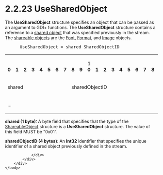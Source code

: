 <html dir="LTR" xmlns:mshelp="http://msdn.microsoft.com/mshelp" xmlns:ddue="http://ddue.schemas.microsoft.com/authoring/2003/5" xmlns:xlink="http://www.w3.org/1999/xlink" xmlns:tool="http://www.microsoft.com/tooltip">
    <head>
        <meta http-equiv="Content-Type" content="text/html; CHARSET=utf-8"></meta>
        <meta name="save" content="history"></meta>
        <title>2.2.23 UseSharedObject</title>
        <xml>
            <mshelp:toctitle title="2.2.23 UseSharedObject"></mshelp:toctitle>
            <mshelp:rltitle title="[MS-RGDI]: UseSharedObject"></mshelp:rltitle>
            <mshelp:keyword index="A" term="6778305a-bfce-465d-a67b-2e3836e466ef"></mshelp:keyword>
            <mshelp:attr name="DCSext.ContentType" value="open specification"></mshelp:attr>
            <mshelp:attr name="AssetID" value="6778305a-bfce-465d-a67b-2e3836e466ef"></mshelp:attr>
            <mshelp:attr name="TopicType" value="kbRef"></mshelp:attr>
            <mshelp:attr name="DCSext.Title" value="[MS-RGDI]: UseSharedObject" />
        </xml>
    </head>
    <body>
        <div id="header">
            <h1 class="heading">2.2.23 UseSharedObject</h1>
        </div>
        <div id="mainSection">
            <div id="mainBody">
                <div id="allHistory" class="saveHistory"></div>
                <div id="sectionSection0" class="section" name="collapseableSection">
                    

<p>The <b>UseSharedObject</b> structure specifies an object
that can be passed as an argument to GDI+ functions. The <b>UseSharedObject</b>
structure contains a reference to a <a href="557e6223-9107-4be3-9f7c-b83beb5d16fc.html#gt_dd28a39f-3fcb-41fc-810a-f64a77573327">shared object</a> that was
specified previously in the stream. The <a href="557e6223-9107-4be3-9f7c-b83beb5d16fc.html#gt_9fe00c12-b250-4090-adf0-10e296366ce2">shareable objects</a> are the <a href="ebbd0c06-4c68-4335-897e-577737d21387.html">Font</a>, <a href="e00f31f3-41c5-47e7-a902-d2e533892727.html">Format</a>, and <a href="b56dd4fa-9cc1-4355-9d13-cbd52f9f3b83.html">Image</a> objects.</p>

<dl>
<dd>
<div><pre> UseSharedObject = shared SharedObjectID
</pre></div>
</dd></dl>

<table>
 <tr>
  <th><p><br>0</p></th>
  <th><p><br>1</p></th>
  <th><p><br>2</p></th>
  <th><p><br>3</p></th>
  <th><p><br>4</p></th>
  <th><p><br>5</p></th>
  <th><p><br>6</p></th>
  <th><p><br>7</p></th>
  <th><p><br>8</p></th>
  <th><p><br>9</p></th>
  <th><p>1<br>0</p></th>
  <th><p><br>1</p></th>
  <th><p><br>2</p></th>
  <th><p><br>3</p></th>
  <th><p><br>4</p></th>
  <th><p><br>5</p></th>
  <th><p><br>6</p></th>
  <th><p><br>7</p></th>
  <th><p><br>8</p></th>
  <th><p><br>9</p></th>
  <th><p>2<br>0</p></th>
  <th><p><br>1</p></th>
  <th><p><br>2</p></th>
  <th><p><br>3</p></th>
  <th><p><br>4</p></th>
  <th><p><br>5</p></th>
  <th><p><br>6</p></th>
  <th><p><br>7</p></th>
  <th><p><br>8</p></th>
  <th><p><br>9</p></th>
  <th><p>3<br>0</p></th>
  <th><p><br>1</p></th>
 </tr>
 <tr>
  <td colspan="8">
  <p>shared</p>
  </td>
  <td colspan="24">
  <p>sharedObjectID</p>
  </td>
 </tr>
 <tr>
  <td colspan="8">
  <p>...</p>
  </td>
  
 </tr>
</table>

<p><b>shared (1 byte): </b>A byte field that specifies
that the type of the <a href="55aa3259-66cd-4c39-9102-e056659e5a9a.html">ShareableObject</a>
structure is a <b>UseSharedObject</b> structure. The value of this field MUST
be &quot;0x01&quot;.</p>

<p><b>sharedObjectID (4 bytes): </b>An <b>Int32</b>
identifier that specifies the unique identifier of a shared object previously
defined in the stream.</p>


                </div>
            </div>
        </div>
    </body>
</html>